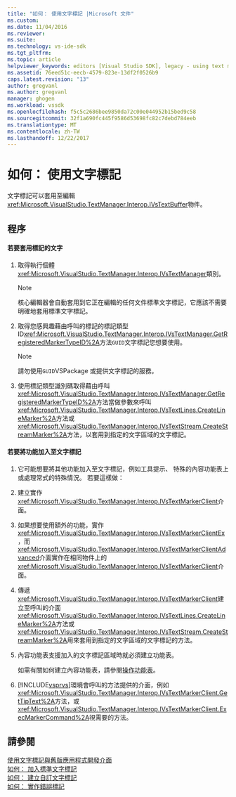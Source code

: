 ```yaml
---
title: "如何： 使用文字標記 |Microsoft 文件"
ms.custom: 
ms.date: 11/04/2016
ms.reviewer: 
ms.suite: 
ms.technology: vs-ide-sdk
ms.tgt_pltfrm: 
ms.topic: article
helpviewer_keywords: editors [Visual Studio SDK], legacy - using text markers
ms.assetid: 76eed51c-eecb-4579-823e-13df2f0526b9
caps.latest.revision: "13"
author: gregvanl
ms.author: gregvanl
manager: ghogen
ms.workload: vssdk
ms.openlocfilehash: f5c5c2686bee9850da72c00e044952b15bed9c58
ms.sourcegitcommit: 32f1a690fc445f9586d53698fc82c7debd784eeb
ms.translationtype: MT
ms.contentlocale: zh-TW
ms.lasthandoff: 12/22/2017
---
```

# <a name="how-to-use-text-markers"></a>如何： 使用文字標記
文字標記可以套用至編輯<xref:Microsoft.VisualStudio.TextManager.Interop.IVsTextBuffer>物件。  
  
## <a name="procedures"></a>程序  
  
#### <a name="to-apply-text-markers"></a>若要套用標記的文字  
  
1.  取得執行個體<xref:Microsoft.VisualStudio.TextManager.Interop.IVsTextManager>類別。  
  
    > [!NOTE]
    >  核心編輯器會自動套用到它正在編輯的任何文件標準文字標記，它應該不需要明確地套用標準文字標記。  
  
2.  取得您感興趣藉由呼叫的標記的標記類型 ID<xref:Microsoft.VisualStudio.TextManager.Interop.IVsTextManager.GetRegisteredMarkerTypeID%2A>方法`GUID`文字標記您想要使用。  
  
    > [!NOTE]
    >  請勿使用`GUID`VSPackage 或提供文字標記的服務。  
  
3.  使用標記類型識別碼取得藉由呼叫<xref:Microsoft.VisualStudio.TextManager.Interop.IVsTextManager.GetRegisteredMarkerTypeID%2A>方法當做參數來呼叫<xref:Microsoft.VisualStudio.TextManager.Interop.IVsTextLines.CreateLineMarker%2A>方法或<xref:Microsoft.VisualStudio.TextManager.Interop.IVsTextStream.CreateStreamMarker%2A>方法，以套用到指定的文字區域的文字標記。  
  
#### <a name="to-add-features-to-text-markers"></a>若要將功能加入至文字標記  
  
1.  它可能想要將其他功能加入至文字標記，例如工具提示、 特殊的內容功能表上或處理常式的特殊情況。 若要這樣做：  
  
2.  建立實作<xref:Microsoft.VisualStudio.TextManager.Interop.IVsTextMarkerClient>介面。  
  
3.  如果想要使用額外的功能，實作<xref:Microsoft.VisualStudio.TextManager.Interop.IVsTextMarkerClientEx>，而<xref:Microsoft.VisualStudio.TextManager.Interop.IVsTextMarkerClientAdvanced>介面實作在相同物件上的<xref:Microsoft.VisualStudio.TextManager.Interop.IVsTextMarkerClient>介面。  
  
4.  傳遞<xref:Microsoft.VisualStudio.TextManager.Interop.IVsTextMarkerClient>建立至呼叫的介面<xref:Microsoft.VisualStudio.TextManager.Interop.IVsTextLines.CreateLineMarker%2A>方法或<xref:Microsoft.VisualStudio.TextManager.Interop.IVsTextStream.CreateStreamMarker%2A>用來套用到指定的文字區域的文字標記的方法。  
  
5.  內容功能表支援加入的文字標記區域時就必須建立功能表。  
  
     如需有關如何建立內容功能表，請參閱[操作功能表](../extensibility/context-menus.md)。  
  
6.  [!INCLUDE[vsprvs](../code-quality/includes/vsprvs_md.md)]環境會呼叫的方法提供的介面，例如<xref:Microsoft.VisualStudio.TextManager.Interop.IVsTextMarkerClient.GetTipText%2A>方法，或<xref:Microsoft.VisualStudio.TextManager.Interop.IVsTextMarkerClient.ExecMarkerCommand%2A>視需要的方法。  
  
## <a name="see-also"></a>請參閱  
 [使用文字標記與舊版應用程式開發介面](../extensibility/using-text-markers-with-the-legacy-api.md)   
 [如何： 加入標準文字標記](../extensibility/how-to-add-standard-text-markers.md)   
 [如何： 建立自訂文字標記](../extensibility/how-to-create-custom-text-markers.md)   
 [如何： 實作錯誤標記](../extensibility/how-to-implement-error-markers.md)